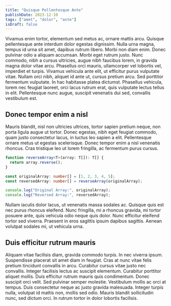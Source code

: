 ```yaml
---
title: "Quisque Pellentesque Ante"
publishDate: 2023-12-10
tags: ["amet", "dolor", "ante"]
isDraft: false
---
```


Vivamus enim tortor, elementum sed metus ac, ornare mattis arcu. Quisque pellentesque ante interdum dolor egestas dignissim. Nulla urna magna, tempus id urna sit amet, dapibus rutrum libero. Morbi non diam enim. Donec pulvinar odio a aliquam accumsan. Morbi eget rutrum justo. Nunc commodo, nibh a cursus ultricies, augue nibh faucibus lorem, in gravida magna dolor vitae arcu. Phasellus orci mauris, ullamcorper vel lobortis vel, imperdiet et turpis. Vivamus vehicula ante elit, ut efficitur purus vulputate vitae. Nullam orci nibh, aliquet id ante ut, cursus pretium arcu. Sed porttitor fermentum vulputate. In hac habitasse platea dictumst. Phasellus vehicula, lorem nec feugiat laoreet, orci lacus rutrum erat, quis vulputate lectus tellus in elit. Pellentesque nunc augue, suscipit venenatis dui sed, convallis vestibulum est.

## Donec tempor enim a nisl

Mauris blandit, nisl non ultricies ultrices, tortor sapien pretium neque, non porta ligula augue ut tortor. Donec egestas, nibh eget feugiat commodo, quam justo consectetur lacus, in luctus leo sapien a elit. Pellentesque ornare metus ut egestas scelerisque. Donec tempor enim a nisl venenatis rhoncus. Cras tristique leo ut lorem fringilla, ac fermentum purus cursus.

```ts
function reverseArray<T>(array: T[]): T[] {
  return array.reverse();
}

const originalArray: number[] = [1, 2, 3, 4, 5];
const reversedArray: number[] = reverseArray(originalArray);

console.log("Original Array:", originalArray);
console.log("Reversed Array:", reversedArray);
```

Nullam iaculis dolor lacus, ut venenatis massa sodales ac. Quisque quis est nec purus rhoncus eleifend. Nunc fringilla, mi a rhoncus gravida, mi tortor posuere ante, quis vehicula odio neque quis dolor. Nunc efficitur eleifend tortor sed viverra. Praesent in eros sagittis ipsum dapibus sagittis. Aenean volutpat sodales mi, ut vehicula urna.

## Duis efficitur rutrum mauris

Aliquam vitae facilisis diam, gravida commodo turpis. In nec viverra ipsum. Suspendisse placerat sit amet diam in feugiat. Cras at nunc vitae felis pretium tincidunt convallis in arcu. Curabitur cursus vitae justo nec convallis. Integer facilisis lectus ac suscipit elementum. Curabitur porttitor aliquet mollis. Duis efficitur rutrum mauris quis condimentum. Donec suscipit orci velit. Sed pulvinar semper molestie. Vestibulum mollis ac orci at tempus. Duis consectetur neque ac justo gravida malesuada. Integer turpis nulla, volutpat id mattis non, mollis sed odio. Mauris blandit sollicitudin nunc, sed dictum orci. In rutrum tortor in dolor lobortis facilisis.
